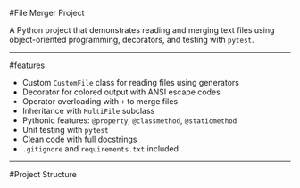 
#File Merger Project

A Python project that demonstrates reading and merging text files using object-oriented programming, decorators, and testing with `pytest`.

---

#features

- Custom `CustomFile` class for reading files using generators
- Decorator for colored output with ANSI escape codes
- Operator overloading with `+` to merge files
- Inheritance with `MultiFile` subclass
- Pythonic features: `@property`, `@classmethod`, `@staticmethod`
- Unit testing with `pytest`
- Clean code with full docstrings
- `.gitignore` and `requirements.txt` included

---

#Project Structure


